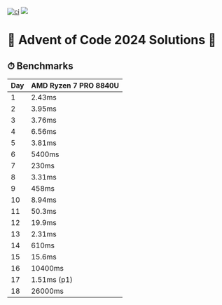 [![ci](https://github.com/michaeladler/aoc-2024/actions/workflows/ci.yml/badge.svg)](https://github.com/michaeladler/aoc-2024/actions/workflows/ci.yml)
![](https://img.shields.io/badge/stars%20⭐-33-yellow)

# 🎄 Advent of Code 2024 Solutions 🎄

## ⏱ Benchmarks

| Day | AMD Ryzen 7 PRO 8840U |
| --- | --------------------- |
| 1   | 2.43ms                |
| 2   | 3.95ms                |
| 3   | 3.76ms                |
| 4   | 6.56ms                |
| 5   | 3.81ms                |
| 6   | 5400ms                |
| 7   | 230ms                 |
| 8   | 3.31ms                |
| 9   | 458ms                 |
| 10  | 8.94ms                |
| 11  | 50.3ms                |
| 12  | 19.9ms                |
| 13  | 2.31ms                |
| 14  | 610ms                 |
| 15  | 15.6ms                |
| 16  | 10400ms               |
| 17  | 1.51ms (p1)           |
| 18  | 26000ms               |
